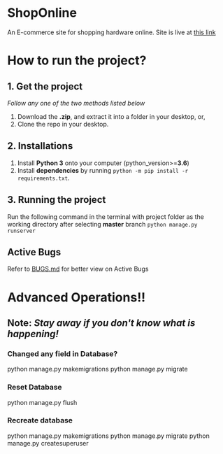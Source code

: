 # ShopOnline
An E-commerce site for shopping hardware online.
Site is live at [this link](https://shoponline-ca.herokuapp.com/)

# How to run the project?
## 1. Get the project
*Follow any one of the two methods listed below*
1. Download the **.zip**, and extract it into a folder in your desktop, or,
2. Clone the repo in your desktop.

## 2. Installations
1. Install **Python 3** onto your computer (python_version>=**3.6**)
2. Install **dependencies** by running `python -m pip install -r requirements.txt`.

## 3. Running the project
Run the following command in the terminal with project folder as the working directory after selecting **master** branch
`python manage.py runserver`

## Active Bugs
Refer to [BUGS.md](/BUGS.md) for better view on Active Bugs


# Advanced Operations!!
## Note: *Stay away if you don't know what is happening!*

### Changed any field in Database?
python manage.py makemigrations
python manage.py migrate

### Reset Database
python manage.py flush

### Recreate database
python manage.py makemigrations
python manage.py migrate
python manage.py createsuperuser